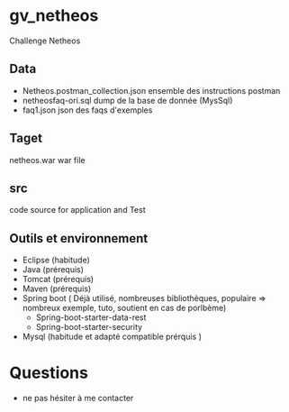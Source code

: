 # gv_netheos
Challenge Netheos
## Data
* Netheos.postman_collection.json ensemble des instructions postman
* netheosfaq-ori.sql dump de la base de donnée (MysSql)
* faq1.json json des faqs d'exemples
## Taget
netheos.war war file
## src
code source for application and Test

## Outils et environnement
* Eclipse (habitude)
* Java (prérequis)
* Tomcat (prérequis)
* Maven (prérequis)
* Spring boot ( Déjà utilisé, nombreuses bibliothèques, populaire => nombreux exemple, tuto, soutient en cas de porlbème)
  * Spring-boot-starter-data-rest
  * Spring-boot-starter-security
* Mysql (habitude et adapté compatible prérquis )

# Questions
* ne pas hésiter à me contacter
